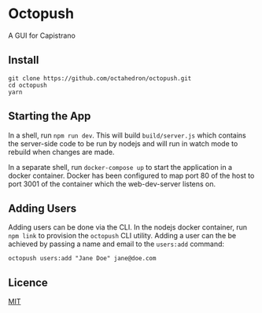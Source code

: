 # Octopush

A GUI for Capistrano

## Install

```
git clone https://github.com/octahedron/octopush.git
cd octopush
yarn
```

## Starting the App

In a shell, run `npm run dev`.  This will build `build/server.js` which contains the server-side
code to be run by nodejs and will run in watch mode to rebuild when changes are made.

In a separate shell, run `docker-compose up` to start the application in a docker container.
Docker has been configured to map port 80 of the host to port 3001 of the container which the
web-dev-server listens on.

## Adding Users

Adding users can be done via the CLI.  In the nodejs docker container, run `npm link` to provision
the `octopush` CLI utility.  Adding a user can the be achieved by passing a name and email to the
`users:add` command:

```
octopush users:add "Jane Doe" jane@doe.com
```

## Licence

[MIT](./LICENSE)
